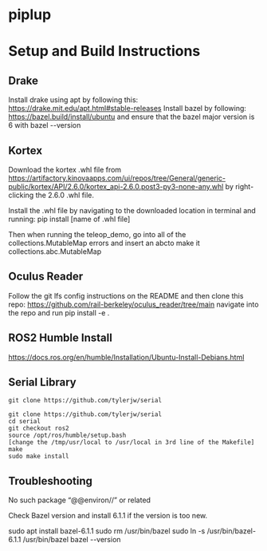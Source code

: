 # piplup

# Setup and Build Instructions
## Drake
Install drake using apt by following this: https://drake.mit.edu/apt.html#stable-releases 
Install bazel by following: https://bazel.build/install/ubuntu  and ensure that the bazel major version is 6 with bazel --version 

## Kortex

Download the kortex .whl file from https://artifactory.kinovaapps.com/ui/repos/tree/General/generic-public/kortex/API/2.6.0/kortex_api-2.6.0.post3-py3-none-any.whl  by right-clicking the 2.6.0 .whl file.

Install the .whl file by navigating to the downloaded location in terminal and running: pip install [name of .whl file]

Then when running the teleop_demo, go into all of the collections.MutableMap errors and insert an abcto make it collections.abc.MutableMap

## Oculus Reader
Follow the git lfs config instructions on the README and then clone this repo: https://github.com/rail-berkeley/oculus_reader/tree/main 
navigate into the repo and run pip install -e .

## ROS2 Humble Install
https://docs.ros.org/en/humble/Installation/Ubuntu-Install-Debians.html 

## Serial Library

`git clone https://github.com/tylerjw/serial `
```
git clone https://github.com/tylerjw/serial
cd serial
git checkout ros2
source /opt/ros/humble/setup.bash
[change the /tmp/usr/local to /usr/local in 3rd line of the Makefile]
make
sudo make install
```

## Troubleshooting

No such package “@@environ//” or related

Check Bazel version and install 6.1.1 if the version is too new.

sudo apt install bazel-6.1.1
sudo rm /usr/bin/bazel
sudo ln -s /usr/bin/bazel-6.1.1 /usr/bin/bazel
bazel --version
